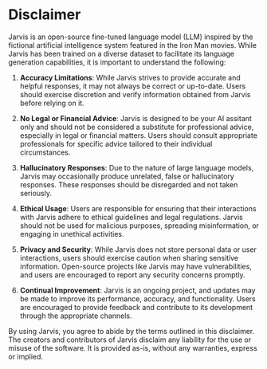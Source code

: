 # Disclaimer

Jarvis is an open-source fine-tuned language model (LLM) inspired by the fictional artificial intelligence system featured in the Iron Man movies. While Jarvis has been trained on a diverse dataset to facilitate its language generation capabilities, it is important to understand the following:

1. **Accuracy Limitations**: While Jarvis strives to provide accurate and helpful responses, it may not always be correct or up-to-date. Users should exercise discretion and verify information obtained from Jarvis before relying on it.

2. **No Legal or Financial Advice**: Jarvis is designed to be your AI assitant only and should not be considered a substitute for professional advice, especially in legal or financial matters. Users should consult appropriate professionals for specific advice tailored to their individual circumstances.

3. **Hallucinatory Responses**: Due to the nature of large language models, Jarvis may occasionally produce unrelated, false or hallucinatory responses. These responses should be disregarded and not taken seriously.

4. **Ethical Usage**: Users are responsible for ensuring that their interactions with Jarvis adhere to ethical guidelines and legal regulations. Jarvis should not be used for malicious purposes, spreading misinformation, or engaging in unethical activities.

5. **Privacy and Security**: While Jarvis does not store personal data or user interactions, users should exercise caution when sharing sensitive information. Open-source projects like Jarvis may have vulnerabilities, and users are encouraged to report any security concerns promptly.

6. **Continual Improvement**: Jarvis is an ongoing project, and updates may be made to improve its performance, accuracy, and functionality. Users are encouraged to provide feedback and contribute to its development through the appropriate channels.

By using Jarvis, you agree to abide by the terms outlined in this disclaimer. The creators and contributors of Jarvis disclaim any liability for the use or misuse of the software. It is provided as-is, without any warranties, express or implied.
